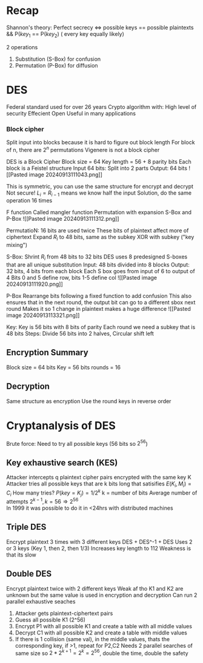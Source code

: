 # Recap
Shannon's theory: Perfect secrecy $\iff$ possible keys == possible plaintexts && P($key_{1}$ == P($key_{2})$ ( every key equally likely)

2 operations 
1. Substitution (S-Box) for confusion 
2. Permutation (P-Box) for diffusion

# DES
Federal standard used for over 26 years
Crypto algorithm with:
	High level of security
	Effecient
	Open
	Useful in many applications

### Block cipher
Split input into blocks because it is hard to figure out block length 
For block of n, there are $2^{n}$ permutations
Vigenere is not a block cipher


DES is a Block Cipher
	Block size = 64
	Key length = 56 + 8 parity bits
Each block is a Feistel structure
	Input 64 bits: Split into 2 parts
	Output: 64 bits 
![[Pasted image 20240913111043.png]]


This is symmetric, you can use the same structure for encrypt and decrypt
Not secure!
	$L_{i}=R_{i-1}$ means we know half the input
	Solution, do the same operation 16 times

F function
	Called mangler function
	Permutation with expansion 
	S-Box and P-Box
![[Pasted image 20240913111312.png]]


PermutatioN:
	16 bits are used twice
		These bits of plaintext affect more of ciphertext
		Expand $R_{i}$ to 48 bits, same as the subkey
	XOR with subkey ("key mixing")

S-Box:
	Shrint $R_{i}$ from 48 bits to 32 bits 
	DES uses 8 predesigned S-boxes that are all unique substitution
	Input: 48 bits divided into 8 blocks
	Output: 32 bits, 4 bits from each block
	Each S box goes from input of 6 to output of 4
	Bits 0 and 5 define row, bits 1-5 define col
![[Pasted image 20240913111920.png]]

P-Box
	Rearrange bits following a fixed function to add confusion
	This also ensures that in the next round, the output bit can go to a different sbox next round
	Makes it so 1 change in plaintext makes a huge difference
![[Pasted image 20240913113321.png]]


Key:
	Key is 56 bits with 8 bits of parity
	Each round we need a subkey that is 48 bits
	Steps:
		Divide 56 bits into 2 halves, 
		Circular shift left

##  Encryption Summary
Block size = 64 bits
Key = 56 bits
rounds = 16


## Decryption
Same structure as encryption
Use the round keys in reverse order

# Cryptanalysis of DES
Brute force:
	Need to try all possible keys (56 bits so $2^{56}$)

## Key exhaustive search (KES)
Attacker intercepts q plaintext cipher pairs encrypted with the same key K
Attacker tries all possible keys that are k bits long that satisifies $E(K_{i}, M_{i}) = C_{i}$ 
How many tries?
	$P(key = K_{j}) = 1/2^{k}$ k = number of bits
	Average number of attempts $2^{k-1}, k = 56 \Rightarrow 2^{56}$  
In 1999 it was possible to do it in <24hrs with distributed machines


## Triple DES
Encrypt plaintext 3 times with 3 different keys
	DES + DES^-1 + DES
	Uses 2 or 3 keys (Key 1, then 2, then 1/3)
Increases key length to 112 
	Weakness is that its slow

## Double DES
Encrypt plaintext twice with 2 different keys
Weak af tho
K1 and K2 are unknown but the same value is used in encryption and decryption
Can run 2 parallel exhaustive seaches
 1. Attacker gets plaintext-ciphertext pairs
 2. Guess all possible K1 (2^56)
 3. Encrypt P1 with all possible K1 and create a table with all middle values
 4. Decrypt C1 with all possible K2 and create a table with middle values
 5. If there is 1 collision (same val), in the middle values, thats the corresponding key, if >1, repeat for P2,C2
Needs 2 parallel searches of same size so $2 * 2^{k+1}=2^{k}=2^{56}$, double the time, double the safety